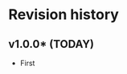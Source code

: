 Revision history
=================================

v1.0.0* (TODAY)
---------------------------------

* First
